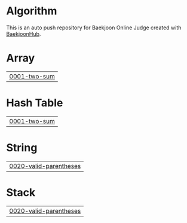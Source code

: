 # Algorithm
This is an auto push repository for Baekjoon Online Judge created with [BaekjoonHub](https://github.com/BaekjoonHub/BaekjoonHub).


# Array
|  |
| ------- |
| [0001-two-sum](https://github.com/JSeHoone/Algorithm/tree/master/0001-two-sum) |
# Hash Table
|  |
| ------- |
| [0001-two-sum](https://github.com/JSeHoone/Algorithm/tree/master/0001-two-sum) |
# String
|  |
| ------- |
| [0020-valid-parentheses](https://github.com/JSeHoone/Algorithm/tree/master/0020-valid-parentheses) |
# Stack
|  |
| ------- |
| [0020-valid-parentheses](https://github.com/JSeHoone/Algorithm/tree/master/0020-valid-parentheses) |